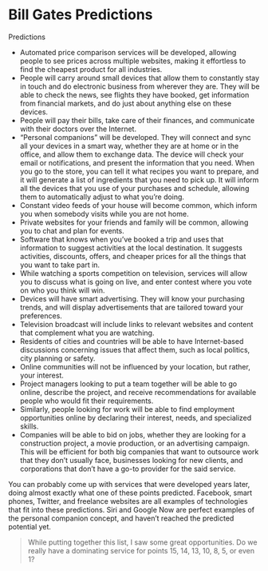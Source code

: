

# Bill Gates Predictions 

Predictions

- Automated price comparison services will be developed, allowing people to see prices across multiple websites, making it effortless to find the cheapest product for all industries.
- People will carry around small devices that allow them to constantly stay in touch and do electronic business from wherever they are. They will be able to check the news, see flights they have booked, get information from financial markets, and do just about anything else on these devices.
- People will pay their bills, take care of their finances, and communicate with their doctors over the Internet.
- “Personal companions” will be developed. They will connect and sync all your devices in a smart way, whether they are at home or in the office, and allow them to exchange data. The device will check your email or notifications, and present the information that you need. When you go to the store, you can tell it what recipes you want to prepare, and it will generate a list of ingredients that you need to pick up. It will inform all the devices that you use of your purchases and schedule, allowing them to automatically adjust to what you’re doing.
- Constant video feeds of your house will become common, which inform you when somebody visits while you are not home.
- Private websites for your friends and family will be common, allowing you to chat and plan for events.
- Software that knows when you’ve booked a trip and uses that information to suggest activities at the local destination. It suggests activities, discounts, offers, and cheaper prices for all the things that you want to take part in.
- While watching a sports competition on television, services will allow you to discuss what is going on live, and enter contest where you vote on who you think will win.
- Devices will have smart advertising. They will know your purchasing trends, and will display advertisements that are tailored toward your preferences.
- Television broadcast will include links to relevant websites and content that complement what you are watching.
- Residents of cities and countries will be able to have Internet-based discussions concerning issues that affect them, such as local politics, city planning or safety.
- Online communities will not be influenced by your location, but rather, your interest.
- Project managers looking to put a team together will be able to go online, describe the project, and receive recommendations for available people who would fit their requirements.
- Similarly, people looking for work will be able to find employment opportunities online by declaring their interest, needs, and specialized skills.
- Companies will be able to bid on jobs, whether they are looking for a construction project, a movie production, or an advertising campaign. This will be efficient for both big companies that want to outsource work that they don’t usually face, businesses looking for new clients, and corporations that don’t have a go-to provider for the said service.

You can probably come up with services that were developed years later, doing almost exactly what one of these points predicted. Facebook, smart phones, Twitter, and freelance websites are all examples of technologies that fit into these predictions. Siri and Google Now are perfect examples of the personal companion concept, and haven’t reached the predicted potential yet.

> While putting together this list, I saw some great opportunities. Do we really have a dominating service for points 15, 14, 13, 10, 8, 5, or even 1?